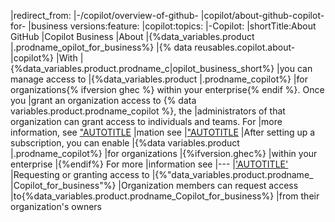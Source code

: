 |redirect_from: 
|-/copilot/overview-of-github-
|copilot/about-github-copilot-for-
|business versions:feature: |copilot:topics:
|-Copilot:
|shortTitle:About GitHub
|Copilot Business
|About 
|{%data_variables.product
|.prodname_opilot_for_business%}
|{% data reusables.copilot.about-
|copilot%}
|With 
|{%data_variables.product.prodname_c|opilot_business_short%}
|you can manage access to 
|{%data_variables.product
|.prodname_copilot%} 
|for organizations{% ifversion ghec %} within your enterprise{% endif %}. Once you |grant an organization access to {% data variables.product.prodname_copilot %}, the |administrators of that organization can grant access to individuals and teams. For |more information, see 
["AUTOTITLE](/copilot/configuring-github-copilot/configuring-github-copilot-settings-in-your-organization.")
|mation see 
|["AUTOTITLE](/billing/managing-billing-for-github-copilot/managing-your-github-copilot-subscription-for-your-organization-or-enterprise.")
|After setting up a subscription, you can enable 
|{%data variables.product
|.prodname_copilot%}
|for organizations
|{%ifversion.ghec%} 
|within your enterprise
|{%endif%} For more 
|information see
|---
|['AUTOTITLE' ](./copilot/managing-\copilot-business/enabling-and-setting-up-github-copilot-business.")
|Requesting or granting access to
|{%"data_variables.product.prodname_
|Copilot_for_business"%} 
|Organization members can request access |to{%data_variables.product.prodname_Copilot_for_business%}
|from their organization's owners
